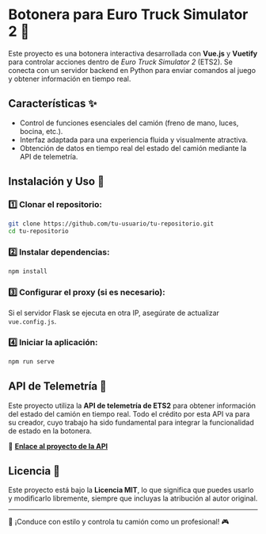 # Botonera para Euro Truck Simulator 2 🚛

Este proyecto es una botonera interactiva desarrollada con **Vue.js** y **Vuetify** para controlar acciones dentro de *Euro Truck Simulator 2* (ETS2). Se conecta con un servidor backend en Python para enviar comandos al juego y obtener información en tiempo real.

## Características ✨

- Control de funciones esenciales del camión (freno de mano, luces, bocina, etc.).
- Interfaz adaptada para una experiencia fluida y visualmente atractiva.
- Obtención de datos en tiempo real del estado del camión mediante la API de telemetría.

## Instalación y Uso 🚀

### 1️⃣ Clonar el repositorio:
```bash
git clone https://github.com/tu-usuario/tu-repositorio.git
cd tu-repositorio
```

### 2️⃣ Instalar dependencias:
```bash
npm install
```

### 3️⃣ Configurar el proxy (si es necesario):
Si el servidor Flask se ejecuta en otra IP, asegúrate de actualizar `vue.config.js`.

### 4️⃣ Iniciar la aplicación:
```bash
npm run serve
```

## API de Telemetría 💽

Este proyecto utiliza la **API de telemetría de ETS2** para obtener información del estado del camión en tiempo real. Todo el crédito por esta API va para su creador, cuyo trabajo ha sido fundamental para integrar la funcionalidad de estado en la botonera.

🔗 **[Enlace al proyecto de la API](https://github.com/Funbit/ets2-telemetry-server)**

## Licencia 📛

Este proyecto está bajo la **Licencia MIT**, lo que significa que puedes usarlo y modificarlo libremente, siempre que incluyas la atribución al autor original.

---

🚛 ¡Conduce con estilo y controla tu camión como un profesional! 🎮

